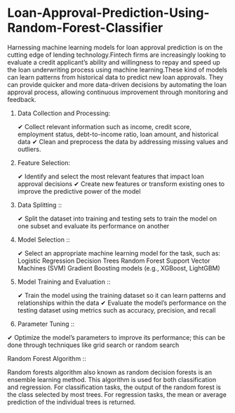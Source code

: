 # Loan-Approval-Prediction-Using-Random-Forest-Classifier
Harnessing machine learning models for loan approval prediction is on the cutting edge of lending technology.Fintech firms are increasingly looking to evaluate a credit applicant’s ability and willingness to repay and speed up the loan underwriting process using machine learning.These kind of models can learn patterns from historical data to predict new loan approvals. They can provide quicker and more data-driven decisions by automating the loan approval process, allowing continuous improvement through monitoring and feedback.

1) Data Collection and Processing:
   
   ✔ Collect relevant information such as income, credit score, employment status, debt-to-income ratio, loan amount, and historical data
   ✔ Clean and preprocess the data by addressing missing values and outliers.

3) Feature Selection:
   
   ✔ Identify and select the most relevant features that impact loan approval decisions
   ✔ Create new features or transform existing ones to improve the predictive power of the model

5) Data Splitting ::
   
   ✔ Split the dataset into training and testing sets to train the model on one subset and evaluate its performance on another
   
7) Model Selection ::
   
   ✔ Select an appropriate machine learning model for the task, such as:
        Logistic Regression
        Decision Trees
        Random Forest
        Support Vector Machines (SVM)
        Gradient Boosting models (e.g., XGBoost, LightGBM)
   
9) Model Training and Evaluation ::
    
   ✔ Train the model using the training dataset so it can learn patterns and relationships within the data
   ✔ Evaluate the model’s performance on the testing dataset using metrics such as accuracy, precision, and recall
   
11) Parameter Tuning ::
    
   ✔ Optimize the model’s parameters to improve its performance; this can be done through techniques like grid search or random search

Random Forest Algorithm ::

Random forests algorithm also known as random decision forests is an ensemble learning method.  This algorithm is used for both classification and regression. 
For classification tasks, the output of the random forest is the class selected by most trees. 
For regression tasks, the mean or average prediction of the individual trees is returned.



